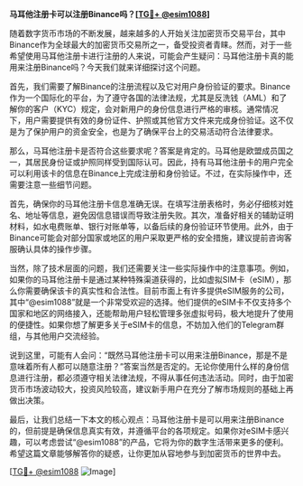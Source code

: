 **马耳他注册卡可以注册Binance吗？[[TG💪+ @esim1088](https://t.me/s/esim1088)]**

随着数字货币市场的不断发展，越来越多的人开始关注加密货币交易平台，其中Binance作为全球最大的加密货币交易所之一，备受投资者青睐。然而，对于一些希望使用马耳他注册卡进行注册的人来说，可能会产生疑问：马耳他注册卡真的能用来注册Binance吗？今天我们就来详细探讨这个问题。

首先，我们需要了解Binance的注册流程以及它对用户身份验证的要求。Binance作为一个国际化的平台，为了遵守各国的法律法规，尤其是反洗钱（AML）和了解你的客户（KYC）规定，会对新用户的身份信息进行严格的审核。通常情况下，用户需要提供有效的身份证件、护照或其他官方文件来完成身份验证。这不仅是为了保护用户的资金安全，也是为了确保平台上的交易活动符合法律要求。

那么，马耳他注册卡是否符合这些要求呢？答案是肯定的。马耳他是欧盟成员国之一，其居民身份证或护照同样受到国际认可。因此，持有马耳他注册卡的用户完全可以利用该卡的信息在Binance上完成注册和身份验证。不过，在实际操作中，还需要注意一些细节问题。

首先，确保你的马耳他注册卡信息准确无误。在填写注册表格时，务必仔细核对姓名、地址等信息，避免因信息错误而导致注册失败。其次，准备好相关的辅助证明材料，如水电费账单、银行对账单等，以备后续的身份验证环节使用。此外，由于Binance可能会对部分国家或地区的用户采取更严格的安全措施，建议提前咨询客服确认具体的操作步骤。

当然，除了技术层面的问题，我们还需要关注一些实际操作中的注意事项。例如，如果你的马耳他注册卡是通过某种特殊渠道获得的，比如虚拟SIM卡（eSIM），那么你需要确保该卡的真实性和合法性。目前市面上有许多提供eSIM服务的公司，其中“@esim1088”就是一个非常受欢迎的选择。他们提供的eSIM卡不仅支持多个国家和地区的网络接入，还能帮助用户轻松管理多张虚拟号码，极大地提升了使用的便捷性。如果你想了解更多关于eSIM卡的信息，不妨加入他们的Telegram群组，与其他用户交流经验。

说到这里，可能有人会问：“既然马耳他注册卡可以用来注册Binance，那是不是意味着所有人都可以随意注册？”答案当然是否定的。无论你使用什么样的身份信息进行注册，都必须遵守相关法律法规，不得从事任何违法活动。同时，由于加密货币市场波动较大，投资风险较高，建议新手用户在充分了解市场规则的基础上再做出决策。

最后，让我们总结一下本文的核心观点：马耳他注册卡是可以用来注册Binance的，但前提是确保信息真实有效，并遵循平台的各项规定。如果你对eSIM卡感兴趣，可以考虑尝试“@esim1088”的产品，它将为你的数字生活带来更多的便利。希望这篇文章能够解答你的疑惑，让你更加从容地参与到加密货币的世界中去。

[[TG💪+ @esim1088](https://t.me/s/esim1088) ![Image](https://i.postimg.cc/4NQfJmqS/Snipaste-2025-05-13-00-14-12.png)]